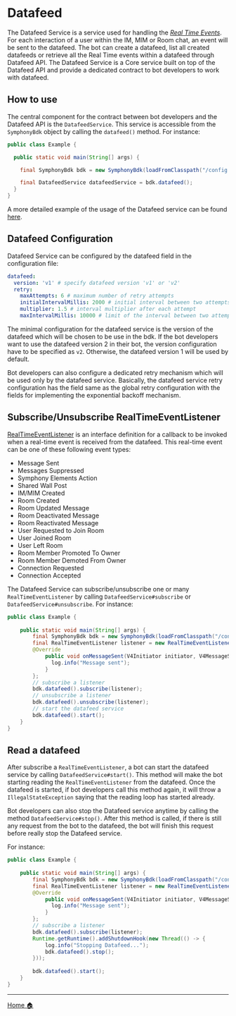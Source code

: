 # Datafeed

The Datafeed Service is a service used for handling the [_Real Time Events_](https://developers.symphony.com/restapi/docs/real-time-events). 
For each interaction of a user within the IM, MIM or Room chat, an event will be sent to the datafeed.
The bot can create a datafeed, list all created datafeeds or retrieve all the Real Time events within a datafeed through Datafeed API.
The Datafeed Service is a Core service built on top of the Datafeed API and provide a dedicated contract to bot developers to work with datafeed. 

## How to use
The central component for the contract between bot developers and  the Datafeed API is the `DatafeedService`.
This service is accessible from the `SymphonyBdk` object by calling the `datafeed()` method.
For instance:

```java
public class Example {

  public static void main(String[] args) {

    final SymphonyBdk bdk = new SymphonyBdk(loadFromClasspath("/config.yaml"));

    final DatafeedService datafeedService = bdk.datafeed();
  }
}
```

A more detailed example of the usage of the Datafeed service can be found [here](../symphony-bdk-examples/bdk-core-examples/src/main/java/com/symphony/bdk/examples/DatafeedExampleMain.java).

## Datafeed Configuration

Datafeed Service can be configured by the datafeed field in the configuration file:

```yaml
datafeed:
  version: 'v1' # specify datafeed version 'v1' or 'v2'
  retry:
    maxAttempts: 6 # maximum number of retry attempts
    initialIntervalMillis: 2000 # initial interval between two attempts
    multiplier: 1.5 # interval multiplier after each attempt
    maxIntervalMillis: 10000 # limit of the interval between two attempts
```

The minimal configuration for the datafeed service is the version of the datafeed which will be chosen to be use in the bdk.
If the bot developers want to use the datafeed version 2 in their bot, the version configuration have to be specified as `v2`.
Otherwise, the datafeed version 1 will be used by default.

Bot developers can also configure a dedicated retry mechanism which will be used only by the datafeed service.
Basically, the datafeed service retry configuration has the field same as the global retry configuration with the fields for implementing 
the exponential backoff mechanism.

## Subscribe/Unsubscribe RealTimeEventListener

[RealTimeEventListener](https://javadoc.io/doc/com.symphony.platformsolutions/symphony-bdk-core/latest/com/symphony/bdk/core/service/datafeed/RealTimeEventListener.html) is an interface definition for a callback to be invoked when a real-time event is received from the datafeed.
This real-time event can be one of these following event types:

- Message Sent
- Messages Suppressed
- Symphony Elements Action
- Shared Wall Post
- IM/MIM Created
- Room Created
- Room Updated Message
- Room Deactivated Message
- Room Reactivated Message
- User Requested to Join Room
- User Joined Room
- User Left Room
- Room Member Promoted To Owner
- Room Member Demoted From Owner
- Connection Requested
- Connection Accepted

The Datafeed Service can subscribe/unsubscribe one or many `RealTimeEventListener` by calling `DatafeedService#subscribe` or
`DatafeedService#unsubscribe`. For instance:

```java
public class Example {
    
    public static void main(String[] args) {
        final SymphonyBdk bdk = new SymphonyBdk(loadFromClasspath("/config.yaml"));
        final RealTimeEventListener listener = new RealTimeEventListener() {
        @Override
            public void onMessageSent(V4Initiator initiator, V4MessageSent event) {
              log.info("Message sent");
            }
        };
        // subscribe a listener
        bdk.datafeed().subscribe(listener);
        // unsubscribe a listener
        bdk.datafeed().unsubscribe(listener);
        // start the datafeed service
        bdk.datafeed().start();
    }
}
```

## Read a datafeed

After subscribe a `RealTimeEventListener`, a bot can start the datafeed service by calling `DatafeedService#start()`.
This method will make the bot starting reading the `RealTimeEventListener` from the datafeed. Once the datafeed is started,
if bot developers call this method again, it will throw a `IllegalStateException` saying that the reading loop has started already.

Bot developers can also stop the Datafeed service anytime by calling the method `DatafeedService#stop()`.
After this method is called, if there is still any request from the bot to the datafeed, the bot will finish this request before really stop the Datafeed service.

For instance:
```java
public class Example {
    
    public static void main(String[] args) {
        final SymphonyBdk bdk = new SymphonyBdk(loadFromClasspath("/config.yaml"));
        final RealTimeEventListener listener = new RealTimeEventListener() {
        @Override
            public void onMessageSent(V4Initiator initiator, V4MessageSent event) {
              log.info("Message sent");
            }
        };
        // subscribe a listener
        bdk.datafeed().subscribe(listener);
        Runtime.getRuntime().addShutdownHook(new Thread(() -> {
            log.info("Stopping Datafeed...");
            bdk.datafeed().stop();
        }));
    
        bdk.datafeed().start();
    }
}
```
----
[Home :house:](./index.md)
